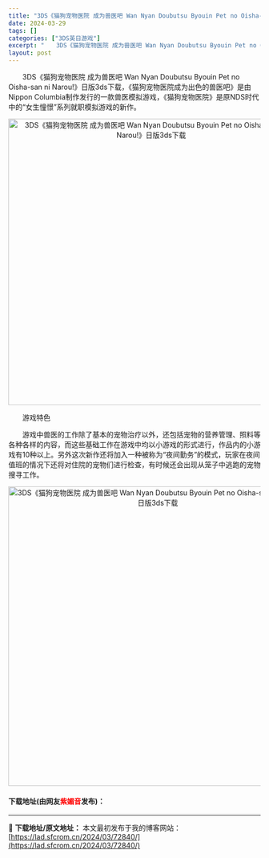 ```yaml
---
title: "3DS《猫狗宠物医院 成为兽医吧 Wan Nyan Doubutsu Byouin Pet no Oisha-san ni Narou!》日版3ds下载"
date: 2024-03-29
tags: []
categories: ["3DS英日游戏"]
excerpt: "　　3DS《猫狗宠物医院 成为兽医吧 Wan Nyan Doubutsu Byouin Pet no Oisha-san ni Narou!》日版3ds下载，《猫狗宠物医院成为出色的兽医吧》是由Nippon Columbia制作发行的一款兽医模拟游戏，《猫狗宠物医院》是原NDS时代中的&ldquo;&hellip;"
layout: post
---
```


 <p>　　3DS《猫狗宠物医院 成为兽医吧 Wan Nyan Doubutsu Byouin Pet no Oisha-san ni Narou!》日版3ds下载，《猫狗宠物医院成为出色的兽医吧》是由Nippon Columbia制作发行的一款兽医模拟游戏，《猫狗宠物医院》是原NDS时代中的&ldquo;女生憧憬&rdquo;系列就职模拟游戏的新作。</p> <p align="center"><img align="" border="0" src="https://lad.sfcrom.cn/wp-content/uploads/2024/03/20240329_660632296116e.png" width="571" alt="3DS《猫狗宠物医院 成为兽医吧 Wan Nyan Doubutsu Byouin Pet no Oisha-san ni Narou!》日版3ds下载" /></p> <p>　　游戏特色</p> <p>　　游戏中兽医的工作除了基本的宠物治疗以外，还包括宠物的营养管理、照料等各种各样的内容，而这些基础工作在游戏中均以小游戏的形式进行，作品内的小游戏有10种以上。另外这次新作还将加入一种被称为&ldquo;夜间勤务&rdquo;的模式，玩家在夜间值班的情况下还将对住院的宠物们进行检查，有时候还会出现从笼子中逃跑的宠物搜寻工作。</p> <p align="center"><img align="" border="0" src="https://lad.sfcrom.cn/wp-content/uploads/2024/03/20240329_6606322a4b1af.png" width="597" alt="3DS《猫狗宠物医院 成为兽医吧 Wan Nyan Doubutsu Byouin Pet no Oisha-san ni Narou!》日版3ds下载" /></p> <p><h4>下载地址(由网友<font color="red">紫媚音</font>发布)：</h4></p> 

---
📖 **下载地址/原文地址：** 本文最初发布于我的博客网站：[https://lad.sfcrom.cn/2024/03/72840/](https://lad.sfcrom.cn/2024/03/72840/)
